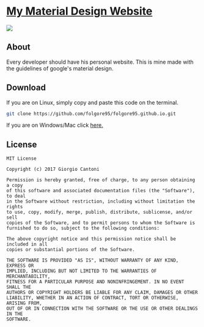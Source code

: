 # [My Material Design Website](https://gosha98.github.io)
<img src="https://github.com/folgore95/folgore95.github.io/blob/master/welcome.png"/>

## About
Every developer should have his personal website. This is mine made with the guidelines of google's material design.

## Download
If you are on Linux, simply copy and paste this code on the terminal.

```bash
git clone https://github.com/folgore95/folgore95.github.io.git
```

If you are on Windows/Mac click <a href="https://github.com/folgore95/folgore95.github.io/archive/master.zip">here.</a>

## License

    MIT License

    Copyright (c) 2017 Giorgio Cantoni

    Permission is hereby granted, free of charge, to any person obtaining a copy
    of this software and associated documentation files (the "Software"), to deal
    in the Software without restriction, including without limitation the rights
    to use, copy, modify, merge, publish, distribute, sublicense, and/or sell
    copies of the Software, and to permit persons to whom the Software is
    furnished to do so, subject to the following conditions:

    The above copyright notice and this permission notice shall be included in all
    copies or substantial portions of the Software.

    THE SOFTWARE IS PROVIDED "AS IS", WITHOUT WARRANTY OF ANY KIND, EXPRESS OR
    IMPLIED, INCLUDING BUT NOT LIMITED TO THE WARRANTIES OF MERCHANTABILITY,
    FITNESS FOR A PARTICULAR PURPOSE AND NONINFRINGEMENT. IN NO EVENT SHALL THE
    AUTHORS OR COPYRIGHT HOLDERS BE LIABLE FOR ANY CLAIM, DAMAGES OR OTHER
    LIABILITY, WHETHER IN AN ACTION OF CONTRACT, TORT OR OTHERWISE, ARISING FROM,
    OUT OF OR IN CONNECTION WITH THE SOFTWARE OR THE USE OR OTHER DEALINGS IN THE
    SOFTWARE.

